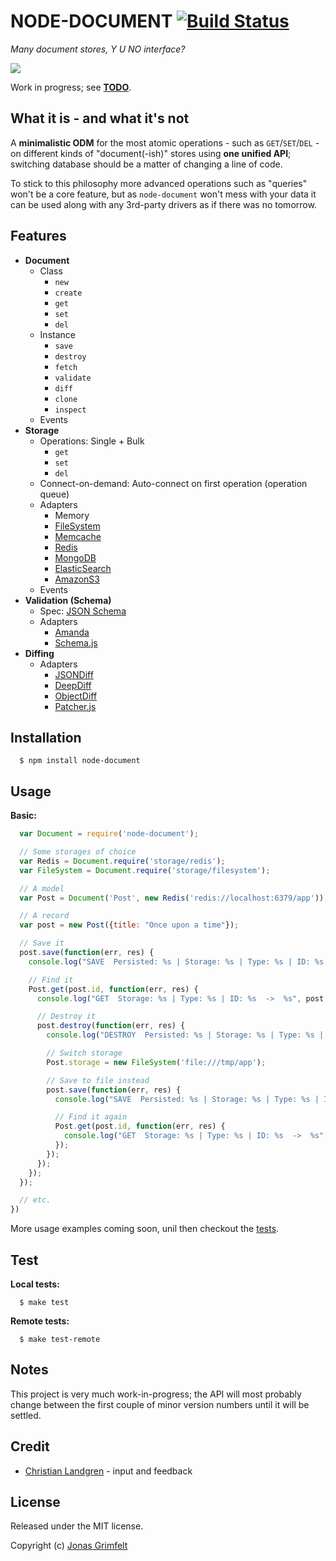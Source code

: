 # NODE-DOCUMENT [![Build Status](https://secure.travis-ci.org/grimen/node-document.png)](http://travis-ci.org/grimen/node-document)

*Many document stores, Y U NO interface?*

![](http://cl.ly/image/3e0s0X000K1m/node-document-logotype.png)

Work in progress; see **[TODO](https://github.com/grimen/node-document/blob/master/TODO)**.


## What it is - and what it's not

A **minimalistic ODM** for the most atomic operations - such as `GET`/`SET`/`DEL` - on different kinds of "document(-ish)" stores using **one unified API**; switching database should be a matter of changing a line of code.

To stick to this philosophy more advanced operations such as "queries" won't be a core feature, but as `node-document` won't mess with your data it can be used along with any 3rd-party drivers as if there was no tomorrow.


## Features

* **Document**
	* Class
		* `new`
		* `create`
		* `get`
		* `set`
		* `del`
	* Instance
		* `save`
		* `destroy`
		* `fetch`
		* `validate`
		* `diff`
		* `clone`
		* `inspect`
	* Events
* **Storage**
	* Operations: Single + Bulk
    	* `get`
    	* `set`
    	* `del`
    * Connect-on-demand: Auto-connect on first operation (operation queue)
	* Adapters
		* Memory
		* [FileSystem](http://nodejs.org/api/fs.html)
		* [Memcache](http://memcached.org)
		* [Redis](http://redis.io)
		* [MongoDB](http://mongodb.org)
		* [ElasticSearch](http://elasticsearch.org)
		* [AmazonS3](http://aws.amazon.com/s3)
    * Events
* **Validation (Schema)**
	* Spec: [JSON Schema](http://json-schema.org)
	* Adapters
		* [Amanda](https://github.com/Baggz/Amanda)
		* [Schema.js](https://github.com/akidee/schema.js)
* **Diffing**
	* Adapters
    	* [JSONDiff](https://github.com/andreyvit/json-diff)
		* [DeepDiff](https://github.com/flitbit/diff)
		* [ObjectDiff](https://github.com/NV/objectDiff.js)
		* [Patcher.js](https://github.com/mikolalysenko/patcher.js)


## Installation

```shell
  $ npm install node-document
```


## Usage

**Basic:**

```javascript
  var Document = require('node-document');

  // Some storages of choice
  var Redis = Document.require('storage/redis');
  var FileSystem = Document.require('storage/filesystem');

  // A model
  var Post = Document('Post', new Redis('redis://localhost:6379/app'));

  // A record
  var post = new Post({title: "Once upon a time"});

  // Save it
  post.save(function(err, res) {
    console.log("SAVE  Persisted: %s | Storage: %s | Type: %s | ID: %s  ->  %s", post.persisted, post.storage.name, post.type, post.id, post);

    // Find it
    Post.get(post.id, function(err, res) {
      console.log("GET  Storage: %s | Type: %s | ID: %s  ->  %s", post.storage.name, post.type, post.id, JSON.stringify(res));

      // Destroy it
      post.destroy(function(err, res) {
        console.log("DESTROY  Persisted: %s | Storage: %s | Type: %s | ID: %s  ->  %s", post.persisted, post.storage.name, post.type, post.id, post);

        // Switch storage
        Post.storage = new FileSystem('file:///tmp/app');

        // Save to file instead
        post.save(function(err, res) {
          console.log("SAVE  Persisted: %s | Storage: %s | Type: %s | ID: %s  ->  %s", post.persisted, post.storage.name, post.type, post.id, post);

          // Find it again
          Post.get(post.id, function(err, res) {
            console.log("GET  Storage: %s | Type: %s | ID: %s  ->  %s", post.storage.name, post.type, post.id, JSON.stringify(res));
          });
        });
      });
    });
  });

  // etc.
})
```

More usage examples coming soon, unil then checkout the [tests](https://github.com/grimen/node-document/blob/master/test/document_spec.js).


## Test

**Local tests:**

```shell
  $ make test
```

**Remote tests:**

```shell
  $ make test-remote
```


## Notes

This project is very much work-in-progress; the API will most probably change between the first couple of minor version numbers until it will be settled.


## Credit

* [Christian Landgren](https://github.com/irony) - input and feedback


## License

Released under the MIT license.

Copyright (c) [Jonas Grimfelt](http://github.com/grimen)
